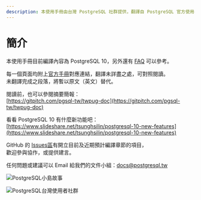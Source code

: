 ```yaml
---
description: 本使用手冊由台灣 PostgreSQL 社群提供，翻譯自 PostgreSQL 官方使用手冊，以推廣 PostgreSQL 於台灣的應用。
---
```


# 簡介

本使用手冊目前編譯內容為 PostgreSQL 10，另外還有 [FAQ](https://faq.postgresql.tw) 可以參考。

每一個頁面均附上[官方手冊](https://www.postgresql.org/docs/10/static/index.html)對應連結，翻譯未詳盡之處，可對照閱讀。  
未翻譯完成之段落，將暫以原文（英文）替代。

閱讀前，也可以參閱摘要簡報：  
[https://gitpitch.com/pgsql-tw/twpug-doc](https://gitpitch.com/pgsql-tw/twpug-doc)

看看 PostgreSQL 10 有什麼新功能吧：  
[https://www.slideshare.net/tsunghsilin/postgresql-10-new-features](https://www.slideshare.net/tsunghsilin/postgresql-10-new-features)

GitHub 的 [Issues區](https://github.com/pgsql-tw/twpug-doc/issues)有開立目前及近期預計編譯章節的項目，  
歡迎參與協作，或提供建言。

任何問題或建議可以 Email 給我們的文件小組：[docs@postgresql.tw](mailto:docs@postgresql.tw)

![PostgreSQL&#x5C0F;&#x5CF6;&#x6545;&#x4E8B;](https://pgsql-tw.github.io/island/assets/pgsql-tw-island.svg)

![PostgreSQL&#x53F0;&#x7063;&#x4F7F;&#x7528;&#x8005;&#x793E;&#x7FA4;](https://pgsql-tw.github.io/island/assets/pgsql-tw.svg)

